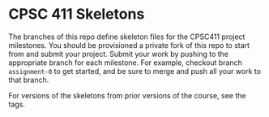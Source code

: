 # CPSC 411 Skeletons
The branches of this repo define skeleton files for the CPSC411 project
milestones.
You should be provisioned a private fork of this repo to start from and submit
your project.
Submit your work by pushing to the appropriate branch for each milestone.
For example, checkout branch `assignment-0` to get started, and be sure to merge
and push all your work to that branch.

For versions of the skeletons from prior versions of the course, see the tags.
